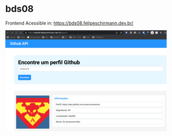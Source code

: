 # bds08

Frontend Acessible in: https://bds08.felipeschirmann.dev.br/

![Info](https://raw.githubusercontent.com/felipeschirmann/bds08/main/print.png)
